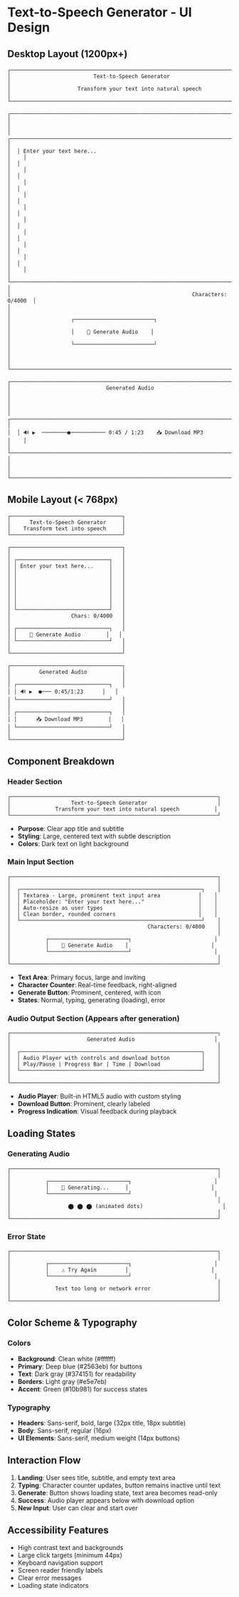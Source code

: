 # Text-to-Speech Generator - UI Design

## Desktop Layout (1200px+)

```
┌─────────────────────────────────────────────────────────────────────────────┐
│                          Text-to-Speech Generator                           │
│                     Transform your text into natural speech                 │
└─────────────────────────────────────────────────────────────────────────────┘

┌─────────────────────────────────────────────────────────────────────────────┐
│                                                                             │
│  ┌─────────────────────────────────────────────────────────────────────┐    │
│  │ Enter your text here...                                             │    │
│  │                                                                     │    │
│  │                                                                     │    │
│  │                                                                     │    │
│  │                                                                     │    │
│  │                                                                     │    │
│  │                                                                     │    │
│  │                                                                     │    │
│  │                                                                     │    │
│  │                                                                     │    │
│  └─────────────────────────────────────────────────────────────────────┘    │
│                                                         Characters: 0/4000  │
│                                                                             │
│                   ┌─────────────────────────┐                              │
│                   │    🎵 Generate Audio    │                              │
│                   └─────────────────────────┘                              │
│                                                                             │
└─────────────────────────────────────────────────────────────────────────────┘

┌─────────────────────────────────────────────────────────────────────────────┐
│                              Generated Audio                                │
│                                                                             │
│  ┌─────────────────────────────────────────────────────────────────────┐    │
│  │ 🔊 ▶️  ────────●─────────── 0:45 / 1:23    📥 Download MP3        │    │
│  └─────────────────────────────────────────────────────────────────────┘    │
│                                                                             │
└─────────────────────────────────────────────────────────────────────────────┘
```

## Mobile Layout (< 768px)

```
┌───────────────────────────────────┐
│      Text-to-Speech Generator     │
│    Transform text into speech     │
└───────────────────────────────────┘

┌───────────────────────────────────┐
│                                   │
│ ┌─────────────────────────────┐   │
│ │ Enter your text here...     │   │
│ │                             │   │
│ │                             │   │
│ │                             │   │
│ │                             │   │
│ │                             │   │
│ │                             │   │
│ └─────────────────────────────┘   │
│                   Chars: 0/4000   │
│                                   │
│ ┌─────────────────────────────┐   │
│ │    🎵 Generate Audio        │   │
│ └─────────────────────────────┘   │
│                                   │
└───────────────────────────────────┘

┌───────────────────────────────────┐
│         Generated Audio           │
│                                   │
│ ┌─────────────────────────────┐   │
│ │ 🔊 ▶️  ●─── 0:45/1:23      │   │
│ └─────────────────────────────┘   │
│                                   │
│ ┌─────────────────────────────┐   │
│ │      📥 Download MP3        │   │
│ └─────────────────────────────┘   │
│                                   │
└───────────────────────────────────┘
```

## Component Breakdown

### Header Section
```
┌─────────────────────────────────────────────────────────────────┐
│                   Text-to-Speech Generator                      │
│              Transform your text into natural speech           │
└─────────────────────────────────────────────────────────────────┘
```
- **Purpose**: Clear app title and subtitle
- **Styling**: Large, centered text with subtle description
- **Colors**: Dark text on light background

### Main Input Section
```
┌─────────────────────────────────────────────────────────────────┐
│                                                                 │
│  ┌─────────────────────────────────────────────────────────┐    │
│  │ Textarea - Large, prominent text input area            │    │
│  │ Placeholder: "Enter your text here..."                 │    │
│  │ Auto-resize as user types                              │    │
│  │ Clean border, rounded corners                          │    │
│  └─────────────────────────────────────────────────────────┘    │
│                                           Characters: 0/4000    │
│                                                                 │
│           ┌─────────────────────────┐                          │
│           │    🎵 Generate Audio    │                          │
│           └─────────────────────────┘                          │
│                                                                 │
└─────────────────────────────────────────────────────────────────┘
```
- **Text Area**: Primary focus, large and inviting
- **Character Counter**: Real-time feedback, right-aligned
- **Generate Button**: Prominent, centered, with icon
- **States**: Normal, typing, generating (loading), error

### Audio Output Section (Appears after generation)
```
┌─────────────────────────────────────────────────────────────────┐
│                        Generated Audio                         │
│                                                                 │
│  ┌─────────────────────────────────────────────────────────┐    │
│  │ Audio Player with controls and download button          │    │
│  │ Play/Pause | Progress Bar | Time | Download             │    │
│  └─────────────────────────────────────────────────────────┘    │
│                                                                 │
└─────────────────────────────────────────────────────────────────┘
```
- **Audio Player**: Built-in HTML5 audio with custom styling
- **Download Button**: Prominent, clearly labeled
- **Progress Indication**: Visual feedback during playback

## Loading States

### Generating Audio
```
┌─────────────────────────────────────────────────────────────────┐
│                                                                 │
│           ┌─────────────────────────┐                          │
│           │    🔄 Generating...     │                          │
│           └─────────────────────────┘                          │
│                                                                 │
│                  ⬤ ⬤ ⬤ (animated dots)                         │
│                                                                 │
└─────────────────────────────────────────────────────────────────┘
```

### Error State
```
┌─────────────────────────────────────────────────────────────────┐
│                                                                 │
│           ┌─────────────────────────┐                          │
│           │    ⚠️ Try Again         │                          │
│           └─────────────────────────┘                          │
│                                                                 │
│              Text too long or network error                     │
│                                                                 │
└─────────────────────────────────────────────────────────────────┘
```

## Color Scheme & Typography

### Colors
- **Background**: Clean white (#ffffff)
- **Primary**: Deep blue (#2563eb) for buttons
- **Text**: Dark gray (#374151) for readability
- **Borders**: Light gray (#e5e7eb)
- **Accent**: Green (#10b981) for success states

### Typography
- **Headers**: Sans-serif, bold, large (32px title, 18px subtitle)
- **Body**: Sans-serif, regular (16px)
- **UI Elements**: Sans-serif, medium weight (14px buttons)

## Interaction Flow

1. **Landing**: User sees title, subtitle, and empty text area
2. **Typing**: Character counter updates, button remains inactive until text
3. **Generate**: Button shows loading state, text area becomes read-only
4. **Success**: Audio player appears below with download option
5. **New Input**: User can clear and start over

## Accessibility Features

- High contrast text and backgrounds
- Large click targets (minimum 44px)
- Keyboard navigation support
- Screen reader friendly labels
- Clear error messages
- Loading state indicators